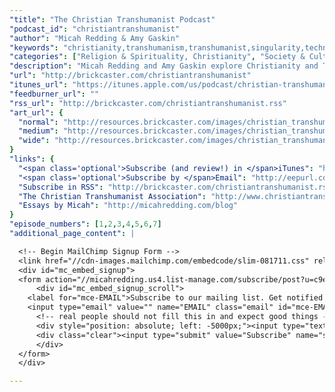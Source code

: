 ```yaml
---
"title": "The Christian Transhumanist Podcast"
"podcast_id": "christiantranshumanist"
"author": "Micah Redding & Amy Gaskin"
"keywords": "christianity,transhumanism,transhumanist,singularity,technology,theology"
"categories": ["Religion & Spirituality, Christianity", "Society & Culture, Philosophy", "Technology"]
"description": "Micah Redding and Amy Gaskin explore Christianity and Transhumanism, diving deep into the relationship between religion, technology, and the future of the human race."
"url": "http://brickcaster.com/christiantranshumanist"
"itunes_url": "https://itunes.apple.com/us/podcast/christian-transhumanist-podcast/id1053762042"
"feedburner_url": ""
"rss_url": "http://brickcaster.com/christiantranshumanist.rss"
"art_url": {
  "normal": "http://resources.brickcaster.com/images/christian_transhumanist_podcast.jpg",
  "medium": "http://resources.brickcaster.com/images/christian_transhumanist_podcast_small.jpg",
  "wide": "http://resources.brickcaster.com/images/christian_transhumanist_podcast_wide.jpg"
}
"links": {
  "<span class='optional'>Subscribe (and review!) in </span>iTunes": "https://itunes.apple.com/us/podcast/christian-transhumanist-podcast/id1053762042",
  "<span class='optional'>Subscribe by </span>Email": "http://eepurl.com/bqluFf",
  "Subscribe in RSS": "http://brickcaster.com/christiantranshumanist.rss",
  "The Christian Transhumanist Association": "http://www.christiantranshumanism.org",
  "Essays by Micah": "http://micahredding.com/blog"
}
"episode_numbers": [1,2,3,4,5,6,7]
"additional_page_content": |

  <!-- Begin MailChimp Signup Form -->
  <link href="//cdn-images.mailchimp.com/embedcode/slim-081711.css" rel="stylesheet" type="text/css">
  <div id="mc_embed_signup">
  <form action="//micahredding.us4.list-manage.com/subscribe/post?u=c9e24ff2e309d9d4edb919a40&amp;id=61a457b26b" method="post" id="mc-embedded-subscribe-form" name="mc-embedded-subscribe-form" class="validate" target="_blank" novalidate>
      <div id="mc_embed_signup_scroll">
    <label for="mce-EMAIL">Subscribe to our mailing list. Get notified when there are new episodes!</label>
    <input type="email" value="" name="EMAIL" class="email" id="mce-EMAIL" placeholder="email address" required>
      <!-- real people should not fill this in and expect good things - do not remove this or risk form bot signups-->
      <div style="position: absolute; left: -5000px;"><input type="text" name="b_c9e24ff2e309d9d4edb919a40_61a457b26b" tabindex="-1" value=""></div>
      <div class="clear"><input type="submit" value="Subscribe" name="subscribe" id="mc-embedded-subscribe" class="button"></div>
      </div>
  </form>
  </div>

---
```

